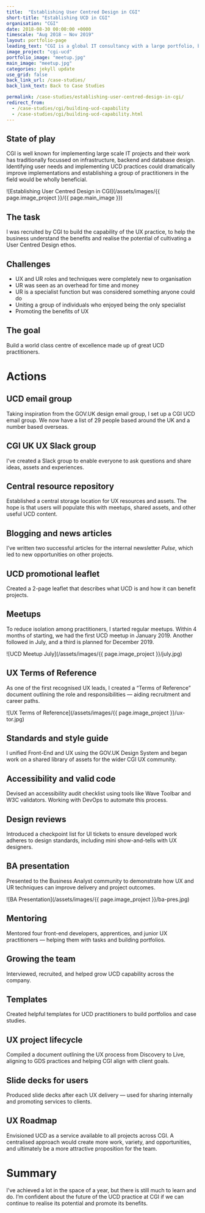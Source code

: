 ```yaml
---
title:  "Establishing User Centred Design in CGI"
short-title: "Establishing UCD in CGI"
organisation: "CGI"
date: 2018-08-30 00:00:00 +0000
timescale: "Aug 2018 – Nov 2019"
layout: portfolio-page
leading_text: "CGI is a global IT consultancy with a large portfolio, but UX has never been at the forefront like it should. I set about changing that upon my arrival in 2018."
image_project: "cgi-ucd"
portfolio_image: "meetup.jpg"
main_image: "meetup.jpg"
categories: jekyll update
use_grid: false
back_link_url: /case-studies/
back_link_text: Back to Case Studies

permalink: /case-studies/establishing-user-centred-design-in-cgi/
redirect_from:
  - /case-studies/cgi/building-ucd-capability
  - /case-studies/cgi/building-ucd-capability.html
---
```


## State of play

CGI is well known for implementing large scale IT projects and their work has traditionally focussed on infrastructure, backend and database design. Identifying user needs and implementing UCD practices could dramatically improve implementations and establishing a group of practitioners in the field would be wholly beneficial.

![Establishing User Centred Design in CGI](/assets/images/{{ page.image_project }}/{{ page.main_image }})

## The task

I was recruited by CGI to build the capability of the UX practice, to help the business understand the benefits and realise the potential of cultivating a User Centred Design ethos.

## Challenges

- UX and UR roles and techniques were completely new to organisation  
- UR was seen as an overhead for time and money  
- UR is a specialist function but was considered something anyone could do  
- Uniting a group of individuals who enjoyed being the only specialist  
- Promoting the benefits of UX  

## The goal

Build a world class centre of excellence made up of great UCD practitioners.

# Actions

## UCD email group

Taking inspiration from the GOV.UK design email group, I set up a CGI UCD email group. We now have a list of 29 people based around the UK and a number based overseas.

## CGI UK UX Slack group

I've created a Slack group to enable everyone to ask questions and share ideas, assets and experiences.

## Central resource repository

Established a central storage location for UX resources and assets. The hope is that users will populate this with meetups, shared assets, and other useful UCD content.

## Blogging and news articles

I’ve written two successful articles for the internal newsletter *Pulse*, which led to new opportunities on other projects.

## UCD promotional leaflet

Created a 2-page leaflet that describes what UCD is and how it can benefit projects.

## Meetups

To reduce isolation among practitioners, I started regular meetups. Within 4 months of starting, we had the first UCD meetup in January 2019. Another followed in July, and a third is planned for December 2019.

![UCD Meetup July](/assets/images/{{ page.image_project }}/july.jpg)

## UX Terms of Reference

As one of the first recognised UX leads, I created a “Terms of Reference” document outlining the role and responsibilities — aiding recruitment and career paths.

![UX Terms of Reference](/assets/images/{{ page.image_project }}/ux-tor.jpg)

## Standards and style guide

I unified Front-End and UX using the GOV.UK Design System and began work on a shared library of assets for the wider CGI UX community.

## Accessibility and valid code

Devised an accessibility audit checklist using tools like Wave Toolbar and W3C validators. Working with DevOps to automate this process.

## Design reviews

Introduced a checkpoint list for UI tickets to ensure developed work adheres to design standards, including mini show-and-tells with UX designers.

## BA presentation

Presented to the Business Analyst community to demonstrate how UX and UR techniques can improve delivery and project outcomes.

![BA Presentation](/assets/images/{{ page.image_project }}/ba-pres.jpg)

## Mentoring

Mentored four front-end developers, apprentices, and junior UX practitioners — helping them with tasks and building portfolios.

## Growing the team

Interviewed, recruited, and helped grow UCD capability across the company.

## Templates

Created helpful templates for UCD practitioners to build portfolios and case studies.

## UX project lifecycle

Compiled a document outlining the UX process from Discovery to Live, aligning to GDS practices and helping CGI align with client goals.

## Slide decks for users

Produced slide decks after each UX delivery — used for sharing internally and promoting services to clients.

## UX Roadmap

Envisioned UCD as a service available to all projects across CGI. A centralised approach would create more work, variety, and opportunities, and ultimately be a more attractive proposition for the team.

# Summary

I've achieved a lot in the space of a year, but there is still much to learn and do. I’m confident about the future of the UCD practice at CGI if we can continue to realise its potential and promote its benefits.
